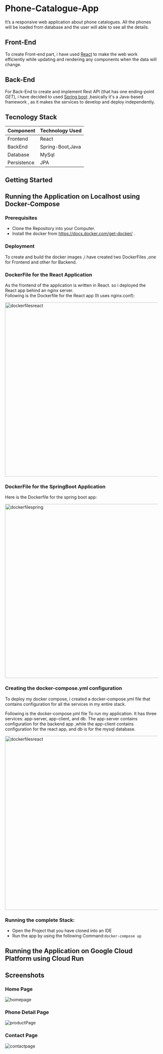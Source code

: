 # Phone-Catalogue-App
It’s a responsive web application about phone catalogues. All the phones will be loaded from database and the user will able to see all the details.
## Front-End 
To create Front-end part, i have used [React](https://reactjs.org/) to make the web work efficiently while updating and rendering any components when the data will change.
## Back-End 
For Back-End to create and implement Rest API (that has one ending-point *GET*), i have decided to used [Spring boot](https://spring.io/projects/spring-boot) ,basically it's a Java-based framework , as it makes the services to develop and deploy independently.

## Tecnology Stack

Component         | Technology Used
---               | ---
| Frontend   | React | 
| BackEnd | Spring-Boot,Java  | 
| Database   | MySql | 
| Persistence   | JPA  | 

## Getting Started
## Running the Application on Localhost using Docker-Compose

### Prerequisites

- Clone the Repository into your Computer.  
- Install the docker from https://docs.docker.com/get-docker/ .

### Deployment 
To create and build the docker images ,i have created two DockerFiles ,one for Frontend and other for Backend.
### DockerFile for the React Application   
As the frontend of the application is written in React. so i deployed the React app behind an nginx server.  
Following is the Dockerfile for the React app (It uses nginx.conf):  

<img width="573" alt="dockerfilesreact" src="https://user-images.githubusercontent.com/45390300/139269613-dc281ca6-cd85-47ff-a2e9-176f37f53350.PNG">

### DockerFile for the SpringBoot Application  

Here is the Dockerfile for the spring boot app:  

<img width="573" alt="dockerfilespring" src="https://user-images.githubusercontent.com/45390300/139269610-72d0c2d6-ef76-4836-8956-6213561deac1.PNG">

### Creating the docker-compose.yml configuration

To deploy my docker compose, i created a docker-compose.yml file that contains configuration for all the services in my entire stack.

Following is the docker-compose.yml file To run my application. It has three services: app-server, app-client, and db. The app-server contains configuration for the backend app ,while the app-client contains configuration for the react app, and db is for the mysql database.  

<img width="573" alt="dockerfilesreact" src="https://user-images.githubusercontent.com/45390300/139268996-f8046c77-fb3d-4848-b5f3-16c1ca9f8ee2.png">

### Running the complete Stack:

- Open the Project that you have cloned into an IDE  
- Run the app by using the following Command:`docker-compose up`  

## Running the Application on Google Cloud Platform using Cloud Run 







## Screenshots  
### Home Page  
![homepage](https://user-images.githubusercontent.com/45390300/139253553-7feacbd8-eb48-4339-8d35-2c34c972d44c.png)

### Phone Detail Page 
![productPage](https://user-images.githubusercontent.com/45390300/139254259-0a6b0093-f2a0-4661-88b1-3405855d59d4.png)

### Contact Page 
![contactpage](https://user-images.githubusercontent.com/45390300/139254977-23e1c94d-3d09-46cf-a185-1b2fb6045c33.png)




